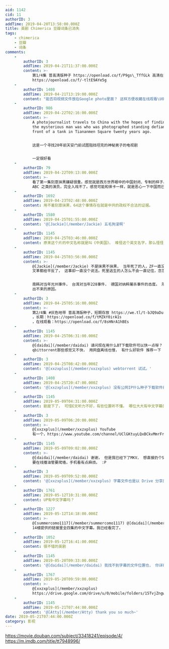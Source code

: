 ```yaml
---
aid: 1142
cid: 11
authorID: 3
addTime: 2019-04-20T13:58:00.000Z
title: 英剧 Chimerica 豆瓣词条已消失
tags:
    - chimerica
    - 豆瓣
    - 词条
comments:
    -
        authorID: 3
        addTime: 2019-04-21T11:37:00.000Z
        content: >-
            第1/4集 普高清版种子 https://openload.co/f/P9gs\_TffGLk 高清在线观看/下载 (压缩版)
            https://openload.co/f/-tltE9AYe5g
    -
        authorID: 1408
        addTime: 2019-04-21T13:19:00.000Z
        content: "能否将视频文件放在Google photo里面？ 这样方便收藏在线观看\U0001F64F"
    -
        authorID: 986
        addTime: 2019-04-22T02:16:00.000Z
        content: >-
            A photojournalist travels to China with the hopes of finding out who
            the mysterious man was who was photographed standing defiantly in
            front of a tank in Tiananmen Square twenty years ago.


            这是一个寻找20年前天安门前试图阻挡坦克的神秘男子的电视剧


            一定很好看
    -
        authorID: 79
        addTime: 2019-04-22T09:13:00.000Z
        content: >-
            看了第一集刻意抹黑嫌疑很重。感觉就是西方世界眼中的中国封闭、专制的样子。加上开头那一段，虽说演的中国人，说的话那口音一听就是外国华人或者
            ABC 之类的演员，完全入戏不了。感觉可能和徕卡一样，就是恶心一下中国而已，没什么实料。
    -
        authorID: 1692
        addTime: 2019-04-23T02:48:00.000Z
        content: 用不着刻意抹黑，64这个事情存在就是中共的政权不合法的证据。
    -
        authorID: 1580
        addTime: 2019-04-25T01:55:00.000Z
        content: '@[Jackie](/member/Jackie) 五毛狗滚啊'
    -
        authorID: 1145
        addTime: 2019-04-25T03:46:00.000Z
        content: 原来这个片的中文名称就是叫《中美国》， 难怪这个英文名字，那么怪怪的。 总共只有4集么？ 不过英剧就是那么短，英剧的特性
    -
        authorID: 1145
        addTime: 2019-04-25T03:56:00.000Z
        content: >-
            @[Jackie](/member/Jackie) 不是抹黑不抹黑， 当年死了的人，ZF一直没有一句道歉的公道说话， 他们死的冤呀，
            文革都给平反了， 这事却一直没个说法。死里逃生的人怎么不会一直记住，念念不忘。这种剧目的就是为了纪念。


            南韩对当年光州事件， 台湾对当年228事件， 德国对纳粹屠杀事件的态度。 所以别人的国家能够继续前行， 但是我们却一直卡在坎里，
            出不来的原因。
    -
        authorID: 3
        addTime: 2019-04-25T05:16:00.000Z
        content: >-
            第2/4集 #灰色地带 普高清版种子，短期存放 https://we.tl/t-bJQ9aDuI4Y
            ，长期：https://openload.co/f/tMZkY0irA1s
            ，在线观看：https://openload.co/f/8sHNrA1hBEs
    -
        authorID: 1145
        addTime: 2019-04-25T06:31:00.000Z
        content: >-
            @[daidai](/member/daidai) 请问现在用什么BT下载软件可以快一点呀？ 没钱交迅雷会员呀，
            qbittorrent那些感觉又不快， 用网盘离线也慢， 有什么好软件 推荐一下
    -
        authorID: 3
        addTime: 2019-04-25T08:42:00.000Z
        content: '@[xxzxplus](/member/xxzxplus) webtorrent 试试。'
    -
        authorID: 1408
        addTime: 2019-04-25T20:47:00.000Z
        content: '@[xxzxplus](/member/xxzxplus) 没有公网IP什么种子下载软件都白搭'
    -
        authorID: 1145
        addTime: 2019-05-09T04:31:00.000Z
        content: 剧是下了， 可惜E文听力不好，有些位置听不懂。 哪位大大有中文字幕的SRT文件，分享一下， 谢谢
    -
        authorID: 3
        addTime: 2019-05-09T06:20:00.000Z
        content: >-
            @[xxzxplus](/member/xxzxplus) YouTube
            有一个，https://www.youtube.com/channel/UClGKtuyLQxBCkvMmrFr0Q4Q
    -
        authorID: 1145
        addTime: 2019-05-09T09:02:00.000Z
        content: >-
            @[daidai](/member/daidai) 谢谢， 但是我已经下了MKV， 想直接扔个SRT进去播就搞定了，
            要在线播油管要爬墙，手机看有点麻烦。 :P
    -
        authorID: 3
        addTime: 2019-05-09T09:52:00.000Z
        content: '@[xxzxplus](/member/xxzxplus) 字幕文件也是以 Drive 分享的，channel 介绍里。=/='
    -
        authorID: 1761
        addTime: 2019-05-12T10:31:00.000Z
        content: UP有中文字幕吗？
    -
        authorID: 1227
        addTime: 2019-05-12T14:18:00.000Z
        content: >-
            @[summercomo1117](/member/summercomo1117) @[daidai](/member/daidai)
            14楼提供的链接里全四集的中文字幕。我已经看完了。
    -
        authorID: 1052
        addTime: 2019-05-12T16:41:00.000Z
        content: 很不错的英剧
    -
        authorID: 1145
        addTime: 2019-05-20T09:33:00.000Z
        content: '@[daidai](/member/daidai) 我找不到字幕的文件位置也， 你详细给个LINK位置来，可以么？'
    -
        authorID: 1767
        addTime: 2019-05-20T09:59:00.000Z
        content: >-
            @[xxzxplus](/member/xxzxplus)
            https://drive.google.com/drive/u/0/mobile/folders/15TvjZngwa0H84zDcH0LmBBTk7jZwrkRK?usp
    -
        authorID: 1145
        addTime: 2019-05-21T07:44:00.000Z
        content: '@[Atty](/member/Atty) thank you so much~'
date: 2019-05-21T07:44:00.000Z
category: 影视
---
```


https://movie.douban.com/subject/33418241/episode/4/ https://m.imdb.com/title/tt7948996/
